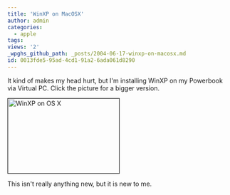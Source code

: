 ```yaml
---
title: 'WinXP on MacOSX'
author: admin
categories:
  - apple
tags: 
views: '2'
_wpghs_github_path: _posts/2004-06-17-winxp-on-macosx.md
id: 0013fde5-95ad-4cd1-91a2-6ada061d8290
---
```

<p>It kind of makes my head hurt, but I'm installing WinXP on my Powerbook via Virtual PC.  Click the picture for a bigger version.</p>
<p><a href="http://www.mennoboy.com/chris/archives/images/work/xponosx.jpg"><img alt="WinXP on OS X" src="http://www.mennoboy.com/chris/archives/images/work/xponosx-thumb.jpg" width="250" height="168" border="1" /></a></p>
<p>This isn't really anything new, but it is new to me.</p>

